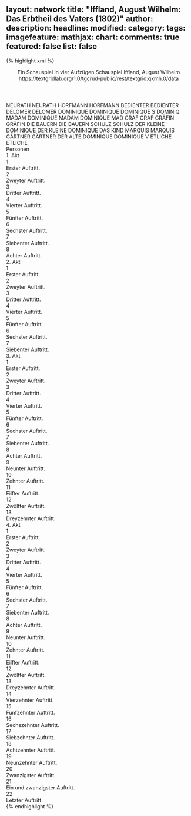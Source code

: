 layout: network
title: "Iffland, August Wilhelm: Das Erbtheil des Vaters (1802)"
author:
description:
headline:
modified:
category:
tags:
imagefeature:
mathjax:
chart:
comments: true
featured: false
list: false
---
{% highlight xml %}
<?xml-model href="https://raw.githubusercontent.com/DLiNa/project/master/rules/lina.rnc"?><?xml-model href="https://raw.githubusercontent.com/DLiNa/project/master/rules/lina.sch"?>
<play xmlns="http://lina.digital">
  <header>
    <title>Das Erbtheil des Vaters</title>
    <subtitle>Ein Schauspiel in vier Aufzügen</subtitle>
    <genretitle>Schauspiel</genretitle>
    <author>Iffland, August Wilhelm</author>
    <date type="print" when="1802"/>
    <date type="premiere"/>
    <date type="written"/>
    <source>https://textgridlab.org/1.0/tgcrud-public/rest/textgrid:qkmh.0/data</source>
  </header>
  <personae>
    <character>
      <name>NEURATH</name>
      <alias xml:id="neurath">
        <name>NEURATH</name>
      </alias>
    </character>
    <character>
      <name>HORFMANN</name>
      <alias xml:id="horfmann">
        <name>HORFMANN</name>
      </alias>
    </character>
    <character>
      <name>BEDIENTER</name>
      <alias xml:id="bedienter">
        <name>BEDIENTER</name>
      </alias>
    </character>
    <character>
      <name>DELOMER</name>
      <alias xml:id="delomer">
        <name>DELOMER</name>
      </alias>
    </character>
    <character>
      <name>DOMINIQUE</name>
      <alias xml:id="dominique">
        <name>DOMINIQUE</name>
      </alias>
      <alias xml:id="dominique_s">
        <name>DOMINIQUE S</name>
      </alias>
      <alias xml:id="dominiq">
        <name>DOMINIQ</name>
      </alias>
    </character>
    <character>
      <name>MADAM DOMINIQUE</name>
      <alias xml:id="madam_dominique">
        <name>MADAM DOMINIQUE</name>
      </alias>
      <alias xml:id="mad">
        <name>MAD</name>
      </alias>
    </character>
    <character>
      <name>GRAF</name>
      <alias xml:id="graf">
        <name>GRAF</name>
      </alias>
    </character>
    <character>
      <name>GRÄFIN</name>
      <alias xml:id="gräfin">
        <name>GRÄFIN</name>
      </alias>
    </character>
    <character>
      <name>DIE BAUERN</name>
      <alias xml:id="die_bauern">
        <name>DIE BAUERN</name>
      </alias>
    </character>
    <character>
      <name>SCHULZ</name>
      <alias xml:id="schulz">
        <name>SCHULZ</name>
      </alias>
    </character>
    <character>
      <name>DER KLEINE DOMINIQUE</name>
      <alias xml:id="der_kleine_dominique">
        <name>DER KLEINE DOMINIQUE</name>
      </alias>
      <alias xml:id="das_kind">
        <name>DAS KIND</name>
      </alias>
    </character>
    <character>
      <name>MARQUIS</name>
      <alias xml:id="marquis">
        <name>MARQUIS</name>
      </alias>
    </character>
    <character>
      <name>GÄRTNER</name>
      <alias xml:id="gärtner">
        <name>GÄRTNER</name>
      </alias>
    </character>
    <character>
      <name>DER ALTE DOMINIQUE</name>
      <alias xml:id="dominique_v">
        <name>DOMINIQUE V</name>
      </alias>
    </character>
    <character>
      <name>ETLICHE</name>
      <alias xml:id="etliche">
        <name>ETLICHE</name>
      </alias>
    </character>
  </personae>
  <text>
    <div>
      <head>Personen</head>
    </div>
    <div>
      <head>1. Akt</head>
      <div>
        <head>1</head>
        <div>
          <head>Erster Auftritt.</head>
          <sp who="#neurath">
            <amount n="23" unit="speech_acts"/>
            <amount n="453" unit="words"/>
            <amount n="6" unit="lines"/>
            <amount n="2449" unit="chars"/>
          </sp>
          <sp who="#horfmann">
            <amount n="22" unit="speech_acts"/>
            <amount n="351" unit="words"/>
            <amount n="15" unit="lines"/>
            <amount n="1966" unit="chars"/>
          </sp>
        </div>
      </div>
      <div>
        <head>2</head>
        <div>
          <head>Zweyter Auftritt.</head>
          <sp who="#bedienter">
            <amount n="18" unit="speech_acts"/>
            <amount n="138" unit="words"/>
            <amount n="17" unit="lines"/>
            <amount n="763" unit="chars"/>
          </sp>
          <sp who="#neurath">
            <amount n="1" unit="speech_acts"/>
            <amount n="11" unit="words"/>
            <amount n="1" unit="lines"/>
            <amount n="57" unit="chars"/>
          </sp>
          <sp who="#horfmann">
            <amount n="18" unit="speech_acts"/>
            <amount n="313" unit="words"/>
            <amount n="13" unit="lines"/>
            <amount n="1691" unit="chars"/>
          </sp>
        </div>
      </div>
      <div>
        <head>3</head>
        <div>
          <head>Dritter Auftritt.</head>
          <sp who="#delomer">
            <amount n="17" unit="speech_acts"/>
            <amount n="237" unit="words"/>
            <amount n="14" unit="lines"/>
            <amount n="1227" unit="chars"/>
          </sp>
          <sp who="#horfmann">
            <amount n="16" unit="speech_acts"/>
            <amount n="177" unit="words"/>
            <amount n="13" unit="lines"/>
            <amount n="978" unit="chars"/>
          </sp>
        </div>
      </div>
      <div>
        <head>4</head>
        <div>
          <head>Vierter Auftritt.</head>
          <sp who="#dominique">
            <amount n="26" unit="speech_acts"/>
            <amount n="504" unit="words"/>
            <amount n="17" unit="lines"/>
            <amount n="2651" unit="chars"/>
          </sp>
          <sp who="#delomer">
            <amount n="26" unit="speech_acts"/>
            <amount n="453" unit="words"/>
            <amount n="18" unit="lines"/>
            <amount n="2472" unit="chars"/>
          </sp>
        </div>
      </div>
      <div>
        <head>5</head>
        <div>
          <head>Fünfter Auftritt.</head>
          <sp who="#madam_dominique">
            <amount n="2" unit="speech_acts"/>
            <amount n="41" unit="words"/>
            <amount n="228" unit="chars"/>
          </sp>
          <sp who="#dominique">
            <amount n="7" unit="speech_acts"/>
            <amount n="106" unit="words"/>
            <amount n="4" unit="lines"/>
            <amount n="553" unit="chars"/>
          </sp>
          <sp who="#delomer">
            <amount n="7" unit="speech_acts"/>
            <amount n="139" unit="words"/>
            <amount n="5" unit="lines"/>
            <amount n="726" unit="chars"/>
          </sp>
        </div>
      </div>
      <div>
        <head>6</head>
        <div>
          <head>Sechster Auftritt.</head>
          <sp who="#madam_dominique">
            <amount n="21" unit="speech_acts"/>
            <amount n="287" unit="words"/>
            <amount n="15" unit="lines"/>
            <amount n="1567" unit="chars"/>
          </sp>
          <sp who="#dominique">
            <amount n="22" unit="speech_acts"/>
            <amount n="309" unit="words"/>
            <amount n="17" unit="lines"/>
            <amount n="1705" unit="chars"/>
          </sp>
          <sp who="#horfmann">
            <amount n="1" unit="speech_acts"/>
          </sp>
        </div>
      </div>
      <div>
        <head>7</head>
        <div>
          <head>Siebenter Auftritt.</head>
          <sp who="#dominique">
            <amount n="11" unit="speech_acts"/>
            <amount n="121" unit="words"/>
            <amount n="8" unit="lines"/>
            <amount n="648" unit="chars"/>
          </sp>
          <sp who="#graf">
            <amount n="10" unit="speech_acts"/>
            <amount n="86" unit="words"/>
            <amount n="9" unit="lines"/>
            <amount n="467" unit="chars"/>
          </sp>
          <sp who="#gräfin">
            <amount n="21" unit="speech_acts"/>
            <amount n="416" unit="words"/>
            <amount n="13" unit="lines"/>
            <amount n="2367" unit="chars"/>
          </sp>
          <sp who="#madam_dominique">
            <amount n="4" unit="speech_acts"/>
            <amount n="54" unit="words"/>
            <amount n="2" unit="lines"/>
            <amount n="300" unit="chars"/>
          </sp>
          <sp who="#mad">
            <amount n="1" unit="speech_acts"/>
            <amount n="4" unit="words"/>
            <amount n="1" unit="lines"/>
            <amount n="33" unit="chars"/>
          </sp>
        </div>
      </div>
      <div>
        <head>8</head>
        <div>
          <head>Achter Auftritt.</head>
          <sp who="#delomer">
            <amount n="13" unit="speech_acts"/>
            <amount n="140" unit="words"/>
            <amount n="9" unit="lines"/>
            <amount n="782" unit="chars"/>
          </sp>
          <sp who="#graf">
            <amount n="11" unit="speech_acts"/>
            <amount n="133" unit="words"/>
            <amount n="10" unit="lines"/>
            <amount n="688" unit="chars"/>
          </sp>
          <sp who="#gräfin">
            <amount n="12" unit="speech_acts"/>
            <amount n="143" unit="words"/>
            <amount n="10" unit="lines"/>
            <amount n="781" unit="chars"/>
          </sp>
          <sp who="#dominique">
            <amount n="8" unit="speech_acts"/>
            <amount n="111" unit="words"/>
            <amount n="5" unit="lines"/>
            <amount n="568" unit="chars"/>
          </sp>
          <sp who="#neurath">
            <amount n="3" unit="speech_acts"/>
            <amount n="118" unit="words"/>
            <amount n="2" unit="lines"/>
            <amount n="732" unit="chars"/>
          </sp>
          <sp who="#horfmann">
            <amount n="6" unit="speech_acts"/>
            <amount n="66" unit="words"/>
            <amount n="5" unit="lines"/>
            <amount n="352" unit="chars"/>
          </sp>
          <sp who="#die_bauern">
            <amount n="2" unit="speech_acts"/>
            <amount n="1" unit="words"/>
            <amount n="1" unit="lines"/>
            <amount n="6" unit="chars"/>
          </sp>
          <sp who="#madam_dominique">
            <amount n="4" unit="speech_acts"/>
            <amount n="22" unit="words"/>
            <amount n="105" unit="chars"/>
          </sp>
          <sp who="#schulz">
            <amount n="3" unit="speech_acts"/>
            <amount n="44" unit="words"/>
            <amount n="1" unit="lines"/>
            <amount n="221" unit="chars"/>
          </sp>
          <sp who="#delomer #graf #gräfin #dominique #neurath #horfmann #die_bauern #madam_dominique #schulz #der_kleine_dominique">
            <amount n="1" unit="speech_acts"/>
            <amount n="1" unit="words"/>
            <amount n="1" unit="lines"/>
            <amount n="6" unit="chars"/>
          </sp>
          <sp who="#der_kleine_dominique">
            <amount n="1" unit="speech_acts"/>
            <amount n="12" unit="words"/>
            <amount n="1" unit="lines"/>
            <amount n="81" unit="chars"/>
          </sp>
        </div>
      </div>
    </div>
    <div>
      <head>2. Akt</head>
      <div>
        <head>1</head>
        <div>
          <head>Erster Auftritt.</head>
          <sp who="#bedienter">
            <amount n="24" unit="speech_acts"/>
            <amount n="221" unit="words"/>
            <amount n="23" unit="lines"/>
            <amount n="1158" unit="chars"/>
          </sp>
          <sp who="#neurath">
            <amount n="23" unit="speech_acts"/>
            <amount n="314" unit="words"/>
            <amount n="16" unit="lines"/>
            <amount n="1663" unit="chars"/>
          </sp>
        </div>
      </div>
      <div>
        <head>2</head>
        <div>
          <head>Zweyter Auftritt.</head>
          <sp who="#schulz">
            <amount n="13" unit="speech_acts"/>
            <amount n="301" unit="words"/>
            <amount n="7" unit="lines"/>
            <amount n="1574" unit="chars"/>
          </sp>
          <sp who="#dominique">
            <amount n="13" unit="speech_acts"/>
            <amount n="134" unit="words"/>
            <amount n="12" unit="lines"/>
            <amount n="625" unit="chars"/>
          </sp>
        </div>
      </div>
      <div>
        <head>3</head>
        <div>
          <head>Dritter Auftritt.</head>
          <sp who="#dominique">
            <amount n="25" unit="speech_acts"/>
            <amount n="646" unit="words"/>
            <amount n="9" unit="lines"/>
            <amount n="3313" unit="chars"/>
          </sp>
          <sp who="#marquis">
            <amount n="24" unit="speech_acts"/>
            <amount n="472" unit="words"/>
            <amount n="18" unit="lines"/>
            <amount n="2648" unit="chars"/>
          </sp>
        </div>
      </div>
      <div>
        <head>4</head>
        <div>
          <head>Vierter Auftritt.</head>
          <sp who="#horfmann">
            <amount n="11" unit="speech_acts"/>
            <amount n="283" unit="words"/>
            <amount n="4" unit="lines"/>
            <amount n="1501" unit="chars"/>
          </sp>
          <sp who="#marquis">
            <amount n="14" unit="speech_acts"/>
            <amount n="132" unit="words"/>
            <amount n="8" unit="lines"/>
            <amount n="696" unit="chars"/>
          </sp>
          <sp who="#dominique">
            <amount n="21" unit="speech_acts"/>
            <amount n="508" unit="words"/>
            <amount n="11" unit="lines"/>
            <amount n="2664" unit="chars"/>
          </sp>
        </div>
      </div>
      <div>
        <head>5</head>
        <div>
          <head>Fünfter Auftritt.</head>
          <sp who="#gärtner">
            <amount n="1" unit="speech_acts"/>
            <amount n="18" unit="words"/>
            <amount n="1" unit="lines"/>
            <amount n="89" unit="chars"/>
          </sp>
          <sp who="#dominique">
            <amount n="13" unit="speech_acts"/>
            <amount n="237" unit="words"/>
            <amount n="8" unit="lines"/>
            <amount n="1184" unit="chars"/>
          </sp>
          <sp who="#marquis">
            <amount n="13" unit="speech_acts"/>
            <amount n="69" unit="words"/>
            <amount n="11" unit="lines"/>
            <amount n="381" unit="chars"/>
          </sp>
        </div>
      </div>
      <div>
        <head>6</head>
        <div>
          <head>Sechster Auftritt.</head>
          <sp who="#dominique">
            <amount n="11" unit="speech_acts"/>
            <amount n="108" unit="words"/>
            <amount n="10" unit="lines"/>
            <amount n="580" unit="chars"/>
          </sp>
          <sp who="#madam_dominique">
            <amount n="10" unit="speech_acts"/>
            <amount n="127" unit="words"/>
            <amount n="8" unit="lines"/>
            <amount n="690" unit="chars"/>
          </sp>
        </div>
      </div>
      <div>
        <head>7</head>
        <div>
          <head>Siebenter Auftritt.</head>
          <sp who="#das_kind">
            <amount n="10" unit="speech_acts"/>
            <amount n="110" unit="words"/>
            <amount n="4" unit="lines"/>
            <amount n="555" unit="chars"/>
          </sp>
          <sp who="#madam_dominique">
            <amount n="6" unit="speech_acts"/>
            <amount n="44" unit="words"/>
            <amount n="1" unit="lines"/>
            <amount n="214" unit="chars"/>
          </sp>
          <sp who="#graf">
            <amount n="3" unit="speech_acts"/>
            <amount n="12" unit="words"/>
            <amount n="2" unit="lines"/>
            <amount n="63" unit="chars"/>
          </sp>
          <sp who="#delomer">
            <amount n="11" unit="speech_acts"/>
            <amount n="83" unit="words"/>
            <amount n="8" unit="lines"/>
            <amount n="433" unit="chars"/>
          </sp>
          <sp who="#dominique_s">
            <amount n="11" unit="speech_acts"/>
            <amount n="199" unit="words"/>
            <amount n="7" unit="lines"/>
            <amount n="1061" unit="chars"/>
          </sp>
          <sp who="#gräfin">
            <amount n="5" unit="speech_acts"/>
            <amount n="78" unit="words"/>
            <amount n="4" unit="lines"/>
            <amount n="425" unit="chars"/>
          </sp>
          <sp who="#dominique">
            <amount n="5" unit="speech_acts"/>
            <amount n="34" unit="words"/>
            <amount n="3" unit="lines"/>
            <amount n="182" unit="chars"/>
          </sp>
          <sp who="#dominique_v">
            <amount n="5" unit="speech_acts"/>
            <amount n="47" unit="words"/>
            <amount n="4" unit="lines"/>
            <amount n="262" unit="chars"/>
          </sp>
          <sp who="#graf #gräfin">
            <amount n="1" unit="speech_acts"/>
          </sp>
          <sp who="#etliche">
            <amount n="1" unit="speech_acts"/>
            <amount n="7" unit="words"/>
            <amount n="1" unit="lines"/>
            <amount n="33" unit="chars"/>
          </sp>
        </div>
      </div>
    </div>
    <div>
      <head>3. Akt</head>
      <div>
        <head>1</head>
        <div>
          <head>Erster Auftritt.</head>
          <sp who="#dominique_s">
            <amount n="14" unit="speech_acts"/>
            <amount n="155" unit="words"/>
            <amount n="13" unit="lines"/>
            <amount n="887" unit="chars"/>
          </sp>
          <sp who="#dominique_v">
            <amount n="19" unit="speech_acts"/>
            <amount n="601" unit="words"/>
            <amount n="11" unit="lines"/>
            <amount n="3211" unit="chars"/>
          </sp>
          <sp who="#madam_dominique">
            <amount n="9" unit="speech_acts"/>
            <amount n="135" unit="words"/>
            <amount n="5" unit="lines"/>
            <amount n="740" unit="chars"/>
          </sp>
          <sp who="#das_kind">
            <amount n="4" unit="speech_acts"/>
            <amount n="37" unit="words"/>
            <amount n="4" unit="lines"/>
            <amount n="194" unit="chars"/>
          </sp>
        </div>
      </div>
      <div>
        <head>2</head>
        <div>
          <head>Zweyter Auftritt.</head>
          <sp who="#delomer">
            <amount n="7" unit="speech_acts"/>
            <amount n="80" unit="words"/>
            <amount n="5" unit="lines"/>
            <amount n="472" unit="chars"/>
          </sp>
          <sp who="#dominique_v">
            <amount n="6" unit="speech_acts"/>
            <amount n="69" unit="words"/>
            <amount n="4" unit="lines"/>
            <amount n="411" unit="chars"/>
          </sp>
          <sp who="#dominique_s">
            <amount n="5" unit="speech_acts"/>
            <amount n="171" unit="words"/>
            <amount n="2" unit="lines"/>
            <amount n="882" unit="chars"/>
          </sp>
          <sp who="#mad">
            <amount n="1" unit="speech_acts"/>
            <amount n="5" unit="words"/>
            <amount n="1" unit="lines"/>
            <amount n="31" unit="chars"/>
          </sp>
        </div>
      </div>
      <div>
        <head>3</head>
        <div>
          <head>Dritter Auftritt.</head>
          <sp who="#dominique_v">
            <amount n="58" unit="speech_acts"/>
            <amount n="756" unit="words"/>
            <amount n="45" unit="lines"/>
            <amount n="4013" unit="chars"/>
          </sp>
          <sp who="#delomer">
            <amount n="57" unit="speech_acts"/>
            <amount n="755" unit="words"/>
            <amount n="46" unit="lines"/>
            <amount n="4138" unit="chars"/>
          </sp>
        </div>
      </div>
      <div>
        <head>4</head>
        <div>
          <head>Vierter Auftritt.</head>
          <sp who="#delomer">
            <amount n="9" unit="speech_acts"/>
            <amount n="26" unit="words"/>
            <amount n="9" unit="lines"/>
            <amount n="150" unit="chars"/>
          </sp>
          <sp who="#horfmann">
            <amount n="12" unit="speech_acts"/>
            <amount n="160" unit="words"/>
            <amount n="8" unit="lines"/>
            <amount n="877" unit="chars"/>
          </sp>
          <sp who="#dominique_v">
            <amount n="9" unit="speech_acts"/>
            <amount n="106" unit="words"/>
            <amount n="6" unit="lines"/>
            <amount n="553" unit="chars"/>
          </sp>
        </div>
      </div>
      <div>
        <head>5</head>
        <div>
          <head>Fünfter Auftritt.</head>
          <sp who="#dominique_v">
            <amount n="3" unit="speech_acts"/>
            <amount n="71" unit="words"/>
            <amount n="1" unit="lines"/>
            <amount n="396" unit="chars"/>
          </sp>
          <sp who="#delomer">
            <amount n="1" unit="speech_acts"/>
            <amount n="28" unit="words"/>
            <amount n="146" unit="chars"/>
          </sp>
          <sp who="#dominique_s">
            <amount n="1" unit="speech_acts"/>
            <amount n="3" unit="words"/>
            <amount n="1" unit="lines"/>
            <amount n="19" unit="chars"/>
          </sp>
          <sp who="#madam_dominique">
            <amount n="1" unit="speech_acts"/>
            <amount n="5" unit="words"/>
            <amount n="1" unit="lines"/>
            <amount n="26" unit="chars"/>
          </sp>
        </div>
      </div>
      <div>
        <head>6</head>
        <div>
          <head>Sechster Auftritt.</head>
          <sp who="#marquis">
            <amount n="12" unit="speech_acts"/>
            <amount n="77" unit="words"/>
            <amount n="10" unit="lines"/>
            <amount n="432" unit="chars"/>
          </sp>
          <sp who="#delomer">
            <amount n="8" unit="speech_acts"/>
            <amount n="66" unit="words"/>
            <amount n="4" unit="lines"/>
            <amount n="353" unit="chars"/>
          </sp>
          <sp who="#mad">
            <amount n="1" unit="speech_acts"/>
            <amount n="7" unit="words"/>
            <amount n="1" unit="lines"/>
            <amount n="50" unit="chars"/>
          </sp>
          <sp who="#dominique_v">
            <amount n="11" unit="speech_acts"/>
            <amount n="201" unit="words"/>
            <amount n="7" unit="lines"/>
            <amount n="1100" unit="chars"/>
          </sp>
          <sp who="#madam_dominique">
            <amount n="3" unit="speech_acts"/>
            <amount n="18" unit="words"/>
            <amount n="2" unit="lines"/>
            <amount n="84" unit="chars"/>
          </sp>
          <sp who="#dominique_s">
            <amount n="6" unit="speech_acts"/>
            <amount n="85" unit="words"/>
            <amount n="4" unit="lines"/>
            <amount n="490" unit="chars"/>
          </sp>
        </div>
      </div>
      <div>
        <head>7</head>
        <div>
          <head>Siebenter Auftritt.</head>
          <sp who="#graf">
            <amount n="8" unit="speech_acts"/>
            <amount n="91" unit="words"/>
            <amount n="7" unit="lines"/>
            <amount n="497" unit="chars"/>
          </sp>
          <sp who="#dominique_v">
            <amount n="7" unit="speech_acts"/>
            <amount n="83" unit="words"/>
            <amount n="7" unit="lines"/>
            <amount n="358" unit="chars"/>
          </sp>
          <sp who="#dominique">
            <amount n="1" unit="speech_acts"/>
            <amount n="7" unit="words"/>
            <amount n="1" unit="lines"/>
            <amount n="35" unit="chars"/>
          </sp>
        </div>
      </div>
      <div>
        <head>8</head>
        <div>
          <head>Achter Auftritt.</head>
          <sp who="#dominique_s">
            <amount n="1" unit="speech_acts"/>
            <amount n="19" unit="words"/>
            <amount n="104" unit="chars"/>
          </sp>
          <sp who="#graf">
            <amount n="13" unit="speech_acts"/>
            <amount n="110" unit="words"/>
            <amount n="12" unit="lines"/>
            <amount n="630" unit="chars"/>
          </sp>
          <sp who="#dominique_v">
            <amount n="13" unit="speech_acts"/>
            <amount n="79" unit="words"/>
            <amount n="13" unit="lines"/>
            <amount n="411" unit="chars"/>
          </sp>
        </div>
      </div>
      <div>
        <head>9</head>
        <div>
          <head>Neunter Auftritt.</head>
          <sp who="#gräfin">
            <amount n="11" unit="speech_acts"/>
            <amount n="92" unit="words"/>
            <amount n="9" unit="lines"/>
            <amount n="508" unit="chars"/>
          </sp>
          <sp who="#graf">
            <amount n="10" unit="speech_acts"/>
            <amount n="53" unit="words"/>
            <amount n="10" unit="lines"/>
            <amount n="303" unit="chars"/>
          </sp>
          <sp who="#dominique_v">
            <amount n="13" unit="speech_acts"/>
            <amount n="197" unit="words"/>
            <amount n="9" unit="lines"/>
            <amount n="1071" unit="chars"/>
          </sp>
        </div>
      </div>
      <div>
        <head>10</head>
        <div>
          <head>Zehnter Auftritt.</head>
          <sp who="#gräfin">
            <amount n="29" unit="speech_acts"/>
            <amount n="312" unit="words"/>
            <amount n="24" unit="lines"/>
            <amount n="1791" unit="chars"/>
          </sp>
          <sp who="#graf">
            <amount n="29" unit="speech_acts"/>
            <amount n="315" unit="words"/>
            <amount n="26" unit="lines"/>
            <amount n="1722" unit="chars"/>
          </sp>
        </div>
      </div>
      <div>
        <head>11</head>
        <div>
          <head>Eilfter Auftritt.</head>
          <sp who="#madam_dominique">
            <amount n="3" unit="speech_acts"/>
            <amount n="121" unit="words"/>
            <amount n="655" unit="chars"/>
          </sp>
          <sp who="#dominique">
            <amount n="3" unit="speech_acts"/>
            <amount n="94" unit="words"/>
            <amount n="2" unit="lines"/>
            <amount n="506" unit="chars"/>
          </sp>
        </div>
      </div>
      <div>
        <head>12</head>
        <div>
          <head>Zwölfter Auftritt.</head>
          <sp who="#dominique_v">
            <amount n="20" unit="speech_acts"/>
            <amount n="165" unit="words"/>
            <amount n="18" unit="lines"/>
            <amount n="910" unit="chars"/>
          </sp>
          <sp who="#dominique_s">
            <amount n="20" unit="speech_acts"/>
            <amount n="267" unit="words"/>
            <amount n="15" unit="lines"/>
            <amount n="1387" unit="chars"/>
          </sp>
        </div>
      </div>
      <div>
        <head>13</head>
        <div>
          <head>Dreyzehnter Auftritt.</head>
          <sp who="#delomer">
            <amount n="40" unit="speech_acts"/>
            <amount n="288" unit="words"/>
            <amount n="37" unit="lines"/>
            <amount n="1516" unit="chars"/>
          </sp>
          <sp who="#dominique">
            <amount n="40" unit="speech_acts"/>
            <amount n="422" unit="words"/>
            <amount n="33" unit="lines"/>
            <amount n="2315" unit="chars"/>
          </sp>
        </div>
      </div>
    </div>
    <div>
      <head>4. Akt</head>
      <div>
        <head>1</head>
        <div>
          <head>Erster Auftritt.</head>
          <sp who="#schulz">
            <amount n="5" unit="speech_acts"/>
            <amount n="79" unit="words"/>
            <amount n="3" unit="lines"/>
            <amount n="422" unit="chars"/>
          </sp>
          <sp who="#neurath">
            <amount n="4" unit="speech_acts"/>
            <amount n="39" unit="words"/>
            <amount n="3" unit="lines"/>
            <amount n="205" unit="chars"/>
          </sp>
        </div>
      </div>
      <div>
        <head>2</head>
        <div>
          <head>Zweyter Auftritt.</head>
          <sp who="#delomer">
            <amount n="14" unit="speech_acts"/>
            <amount n="91" unit="words"/>
            <amount n="12" unit="lines"/>
            <amount n="520" unit="chars"/>
          </sp>
          <sp who="#neurath">
            <amount n="7" unit="speech_acts"/>
            <amount n="105" unit="words"/>
            <amount n="5" unit="lines"/>
            <amount n="644" unit="chars"/>
          </sp>
          <sp who="#schulz">
            <amount n="4" unit="speech_acts"/>
            <amount n="49" unit="words"/>
            <amount n="3" unit="lines"/>
            <amount n="252" unit="chars"/>
          </sp>
          <sp who="#bedienter">
            <amount n="2" unit="speech_acts"/>
          </sp>
        </div>
      </div>
      <div>
        <head>3</head>
        <div>
          <head>Dritter Auftritt.</head>
          <sp who="#neurath">
            <amount n="1" unit="speech_acts"/>
            <amount n="19" unit="words"/>
            <amount n="112" unit="chars"/>
          </sp>
          <sp who="#delomer">
            <amount n="7" unit="speech_acts"/>
            <amount n="45" unit="words"/>
            <amount n="5" unit="lines"/>
            <amount n="241" unit="chars"/>
          </sp>
          <sp who="#horfmann">
            <amount n="7" unit="speech_acts"/>
            <amount n="50" unit="words"/>
            <amount n="6" unit="lines"/>
            <amount n="278" unit="chars"/>
          </sp>
        </div>
      </div>
      <div>
        <head>4</head>
        <div>
          <head>Vierter Auftritt.</head>
          <sp who="#bedienter">
            <amount n="3" unit="speech_acts"/>
            <amount n="18" unit="words"/>
            <amount n="2" unit="lines"/>
            <amount n="97" unit="chars"/>
          </sp>
          <sp who="#delomer">
            <amount n="9" unit="speech_acts"/>
            <amount n="115" unit="words"/>
            <amount n="8" unit="lines"/>
            <amount n="598" unit="chars"/>
          </sp>
          <sp who="#horfmann">
            <amount n="7" unit="speech_acts"/>
            <amount n="115" unit="words"/>
            <amount n="3" unit="lines"/>
            <amount n="634" unit="chars"/>
          </sp>
        </div>
      </div>
      <div>
        <head>5</head>
        <div>
          <head>Fünfter Auftritt.</head>
          <sp who="#graf">
            <amount n="22" unit="speech_acts"/>
            <amount n="355" unit="words"/>
            <amount n="12" unit="lines"/>
            <amount n="2084" unit="chars"/>
          </sp>
          <sp who="#delomer">
            <amount n="21" unit="speech_acts"/>
            <amount n="170" unit="words"/>
            <amount n="20" unit="lines"/>
            <amount n="938" unit="chars"/>
          </sp>
        </div>
      </div>
      <div>
        <head>6</head>
        <div>
          <head>Sechster Auftritt.</head>
          <sp who="#horfmann">
            <amount n="2" unit="speech_acts"/>
            <amount n="23" unit="words"/>
            <amount n="1" unit="lines"/>
            <amount n="121" unit="chars"/>
          </sp>
          <sp who="#delomer">
            <amount n="4" unit="speech_acts"/>
            <amount n="110" unit="words"/>
            <amount n="2" unit="lines"/>
            <amount n="580" unit="chars"/>
          </sp>
          <sp who="#graf">
            <amount n="3" unit="speech_acts"/>
            <amount n="139" unit="words"/>
            <amount n="858" unit="chars"/>
          </sp>
        </div>
      </div>
      <div>
        <head>7</head>
        <div>
          <head>Siebenter Auftritt.</head>
          <sp who="#madam_dominique">
            <amount n="13" unit="speech_acts"/>
            <amount n="126" unit="words"/>
            <amount n="12" unit="lines"/>
            <amount n="699" unit="chars"/>
          </sp>
          <sp who="#delomer">
            <amount n="13" unit="speech_acts"/>
            <amount n="139" unit="words"/>
            <amount n="11" unit="lines"/>
            <amount n="738" unit="chars"/>
          </sp>
          <sp who="#mad">
            <amount n="1" unit="speech_acts"/>
            <amount n="8" unit="words"/>
            <amount n="1" unit="lines"/>
            <amount n="39" unit="chars"/>
          </sp>
        </div>
      </div>
      <div>
        <head>8</head>
        <div>
          <head>Achter Auftritt.</head>
          <sp who="#delomer">
            <amount n="3" unit="speech_acts"/>
            <amount n="13" unit="words"/>
            <amount n="2" unit="lines"/>
            <amount n="68" unit="chars"/>
          </sp>
          <sp who="#madam_dominique">
            <amount n="4" unit="speech_acts"/>
            <amount n="69" unit="words"/>
            <amount n="3" unit="lines"/>
            <amount n="370" unit="chars"/>
          </sp>
          <sp who="#dominique_s">
            <amount n="3" unit="speech_acts"/>
            <amount n="12" unit="words"/>
            <amount n="3" unit="lines"/>
            <amount n="70" unit="chars"/>
          </sp>
        </div>
      </div>
      <div>
        <head>9</head>
        <div>
          <head>Neunter Auftritt.</head>
          <sp who="#dominique_s">
            <amount n="25" unit="speech_acts"/>
            <amount n="283" unit="words"/>
            <amount n="22" unit="lines"/>
            <amount n="1584" unit="chars"/>
          </sp>
          <sp who="#delomer">
            <amount n="25" unit="speech_acts"/>
            <amount n="360" unit="words"/>
            <amount n="19" unit="lines"/>
            <amount n="1947" unit="chars"/>
          </sp>
          <sp who="#dominiq">
            <amount n="1" unit="speech_acts"/>
            <amount n="7" unit="words"/>
            <amount n="1" unit="lines"/>
            <amount n="43" unit="chars"/>
          </sp>
        </div>
      </div>
      <div>
        <head>10</head>
        <div>
          <head>Zehnter Auftritt.</head>
          <sp who="#dominique_v">
            <amount n="27" unit="speech_acts"/>
            <amount n="519" unit="words"/>
            <amount n="20" unit="lines"/>
            <amount n="2715" unit="chars"/>
          </sp>
          <sp who="#dominique_s">
            <amount n="18" unit="speech_acts"/>
            <amount n="134" unit="words"/>
            <amount n="17" unit="lines"/>
            <amount n="725" unit="chars"/>
          </sp>
          <sp who="#marquis">
            <amount n="26" unit="speech_acts"/>
            <amount n="803" unit="words"/>
            <amount n="14" unit="lines"/>
            <amount n="4493" unit="chars"/>
          </sp>
          <sp who="#delomer">
            <amount n="24" unit="speech_acts"/>
            <amount n="173" unit="words"/>
            <amount n="20" unit="lines"/>
            <amount n="880" unit="chars"/>
          </sp>
          <sp who="#dominique">
            <amount n="1" unit="speech_acts"/>
            <amount n="27" unit="words"/>
            <amount n="165" unit="chars"/>
          </sp>
        </div>
      </div>
      <div>
        <head>11</head>
        <div>
          <head>Eilfter Auftritt.</head>
          <sp who="#dominique_v">
            <amount n="16" unit="speech_acts"/>
            <amount n="389" unit="words"/>
            <amount n="11" unit="lines"/>
            <amount n="2042" unit="chars"/>
          </sp>
          <sp who="#delomer">
            <amount n="15" unit="speech_acts"/>
            <amount n="133" unit="words"/>
            <amount n="14" unit="lines"/>
            <amount n="712" unit="chars"/>
          </sp>
        </div>
      </div>
      <div>
        <head>12</head>
        <div>
          <head>Zwölfter Auftritt.</head>
          <sp who="#delomer">
            <amount n="2" unit="speech_acts"/>
            <amount n="22" unit="words"/>
            <amount n="2" unit="lines"/>
            <amount n="118" unit="chars"/>
          </sp>
          <sp who="#dominique_v">
            <amount n="4" unit="speech_acts"/>
            <amount n="101" unit="words"/>
            <amount n="2" unit="lines"/>
            <amount n="531" unit="chars"/>
          </sp>
          <sp who="#dominique_s">
            <amount n="5" unit="speech_acts"/>
            <amount n="105" unit="words"/>
            <amount n="4" unit="lines"/>
            <amount n="569" unit="chars"/>
          </sp>
        </div>
      </div>
      <div>
        <head>13</head>
        <div>
          <head>Dreyzehnter Auftritt.</head>
          <sp who="#madam_dominique">
            <amount n="4" unit="speech_acts"/>
            <amount n="34" unit="words"/>
            <amount n="3" unit="lines"/>
            <amount n="188" unit="chars"/>
          </sp>
          <sp who="#delomer">
            <amount n="5" unit="speech_acts"/>
            <amount n="84" unit="words"/>
            <amount n="3" unit="lines"/>
            <amount n="456" unit="chars"/>
          </sp>
          <sp who="#dominique_v">
            <amount n="5" unit="speech_acts"/>
            <amount n="39" unit="words"/>
            <amount n="5" unit="lines"/>
            <amount n="226" unit="chars"/>
          </sp>
          <sp who="#dominique_s">
            <amount n="5" unit="speech_acts"/>
            <amount n="52" unit="words"/>
            <amount n="5" unit="lines"/>
            <amount n="256" unit="chars"/>
          </sp>
        </div>
      </div>
      <div>
        <head>14</head>
        <div>
          <head>Vierzehnter Auftritt.</head>
          <sp who="#das_kind">
            <amount n="2" unit="speech_acts"/>
            <amount n="25" unit="words"/>
            <amount n="2" unit="lines"/>
            <amount n="135" unit="chars"/>
          </sp>
          <sp who="#dominique_s">
            <amount n="2" unit="speech_acts"/>
            <amount n="11" unit="words"/>
            <amount n="2" unit="lines"/>
            <amount n="56" unit="chars"/>
          </sp>
          <sp who="#dominique_v">
            <amount n="1" unit="speech_acts"/>
            <amount n="11" unit="words"/>
            <amount n="1" unit="lines"/>
            <amount n="56" unit="chars"/>
          </sp>
        </div>
      </div>
      <div>
        <head>15</head>
        <div>
          <head>Funfzehnter Auftritt.</head>
          <sp who="#delomer">
            <amount n="9" unit="speech_acts"/>
            <amount n="53" unit="words"/>
            <amount n="7" unit="lines"/>
            <amount n="277" unit="chars"/>
          </sp>
          <sp who="#dominique_v">
            <amount n="9" unit="speech_acts"/>
            <amount n="363" unit="words"/>
            <amount n="3" unit="lines"/>
            <amount n="1919" unit="chars"/>
          </sp>
          <sp who="#das_kind">
            <amount n="6" unit="speech_acts"/>
            <amount n="58" unit="words"/>
            <amount n="4" unit="lines"/>
            <amount n="328" unit="chars"/>
          </sp>
        </div>
      </div>
      <div>
        <head>16</head>
        <div>
          <head>Sechszehnter Auftritt.</head>
          <sp who="#gräfin">
            <amount n="10" unit="speech_acts"/>
            <amount n="180" unit="words"/>
            <amount n="8" unit="lines"/>
            <amount n="1018" unit="chars"/>
          </sp>
          <sp who="#dominique_v">
            <amount n="9" unit="speech_acts"/>
            <amount n="116" unit="words"/>
            <amount n="6" unit="lines"/>
            <amount n="653" unit="chars"/>
          </sp>
          <sp who="#delomer">
            <amount n="5" unit="speech_acts"/>
            <amount n="96" unit="words"/>
            <amount n="2" unit="lines"/>
            <amount n="533" unit="chars"/>
          </sp>
        </div>
      </div>
      <div>
        <head>17</head>
        <div>
          <head>Siebzehnter Auftritt.</head>
          <sp who="#delomer">
            <amount n="4" unit="speech_acts"/>
            <amount n="31" unit="words"/>
            <amount n="4" unit="lines"/>
            <amount n="187" unit="chars"/>
          </sp>
          <sp who="#dominique_s">
            <amount n="1" unit="speech_acts"/>
            <amount n="5" unit="words"/>
            <amount n="1" unit="lines"/>
            <amount n="32" unit="chars"/>
          </sp>
          <sp who="#dominique_v">
            <amount n="4" unit="speech_acts"/>
            <amount n="49" unit="words"/>
            <amount n="3" unit="lines"/>
            <amount n="224" unit="chars"/>
          </sp>
        </div>
      </div>
      <div>
        <head>18</head>
        <div>
          <head>Achtzehnter Auftritt.</head>
          <sp who="#delomer">
            <amount n="22" unit="speech_acts"/>
            <amount n="365" unit="words"/>
            <amount n="12" unit="lines"/>
            <amount n="1928" unit="chars"/>
          </sp>
          <sp who="#dominique_s">
            <amount n="24" unit="speech_acts"/>
            <amount n="361" unit="words"/>
            <amount n="18" unit="lines"/>
            <amount n="1994" unit="chars"/>
          </sp>
          <sp who="#bedienter">
            <amount n="2" unit="speech_acts"/>
          </sp>
        </div>
      </div>
      <div>
        <head>19</head>
        <div>
          <head>Neunzehnter Auftritt.</head>
          <sp who="#dominique_s">
            <amount n="3" unit="speech_acts"/>
            <amount n="81" unit="words"/>
            <amount n="1" unit="lines"/>
            <amount n="421" unit="chars"/>
          </sp>
          <sp who="#dominique_v">
            <amount n="3" unit="speech_acts"/>
            <amount n="13" unit="words"/>
            <amount n="3" unit="lines"/>
            <amount n="53" unit="chars"/>
          </sp>
          <sp who="#mad">
            <amount n="1" unit="speech_acts"/>
            <amount n="5" unit="words"/>
            <amount n="1" unit="lines"/>
            <amount n="31" unit="chars"/>
          </sp>
          <sp who="#delomer">
            <amount n="1" unit="speech_acts"/>
            <amount n="7" unit="words"/>
            <amount n="1" unit="lines"/>
            <amount n="32" unit="chars"/>
          </sp>
        </div>
      </div>
      <div>
        <head>20</head>
        <div>
          <head>Zwanzigster Auftritt.</head>
          <sp who="#dominique_v">
            <amount n="4" unit="speech_acts"/>
            <amount n="150" unit="words"/>
            <amount n="1" unit="lines"/>
            <amount n="812" unit="chars"/>
          </sp>
          <sp who="#delomer">
            <amount n="2" unit="speech_acts"/>
            <amount n="55" unit="words"/>
            <amount n="1" unit="lines"/>
            <amount n="303" unit="chars"/>
          </sp>
          <sp who="#madam_dominique">
            <amount n="3" unit="speech_acts"/>
            <amount n="16" unit="words"/>
            <amount n="3" unit="lines"/>
            <amount n="97" unit="chars"/>
          </sp>
        </div>
      </div>
      <div>
        <head>21</head>
        <div>
          <head>Ein und zwanzigster Auftritt.</head>
          <sp who="#horfmann">
            <amount n="3" unit="speech_acts"/>
            <amount n="37" unit="words"/>
            <amount n="3" unit="lines"/>
            <amount n="216" unit="chars"/>
          </sp>
          <sp who="#das_kind">
            <amount n="1" unit="speech_acts"/>
            <amount n="6" unit="words"/>
            <amount n="1" unit="lines"/>
            <amount n="43" unit="chars"/>
          </sp>
          <sp who="#delomer">
            <amount n="1" unit="speech_acts"/>
            <amount n="6" unit="words"/>
            <amount n="1" unit="lines"/>
            <amount n="25" unit="chars"/>
          </sp>
          <sp who="#dominique_v">
            <amount n="3" unit="speech_acts"/>
            <amount n="104" unit="words"/>
            <amount n="1" unit="lines"/>
            <amount n="579" unit="chars"/>
          </sp>
        </div>
      </div>
      <div>
        <head>22</head>
        <div>
          <head>Letzter Auftritt.</head>
          <sp who="#marquis">
            <amount n="4" unit="speech_acts"/>
            <amount n="113" unit="words"/>
            <amount n="3" unit="lines"/>
            <amount n="655" unit="chars"/>
          </sp>
          <sp who="#delomer">
            <amount n="2" unit="speech_acts"/>
            <amount n="12" unit="words"/>
            <amount n="2" unit="lines"/>
            <amount n="66" unit="chars"/>
          </sp>
          <sp who="#dominique_v">
            <amount n="3" unit="speech_acts"/>
            <amount n="137" unit="words"/>
            <amount n="2" unit="lines"/>
            <amount n="729" unit="chars"/>
          </sp>
          <sp who="#dominique_s">
            <amount n="1" unit="speech_acts"/>
            <amount n="14" unit="words"/>
            <amount n="1" unit="lines"/>
            <amount n="76" unit="chars"/>
          </sp>
        </div>
      </div>
    </div>
  </text>
</play>
{% endhighlight %}